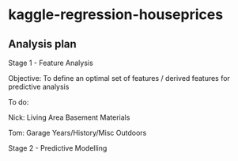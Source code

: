 # kaggle-regression-houseprices

## Analysis plan 


Stage 1 - Feature Analysis

Objective: To define an optimal set of features / derived features for predictive analysis

To do:

Nick:
Living Area
Basement 
Materials


Tom:
Garage
Years/History/Misc
Outdoors


Stage 2 - Predictive Modelling
